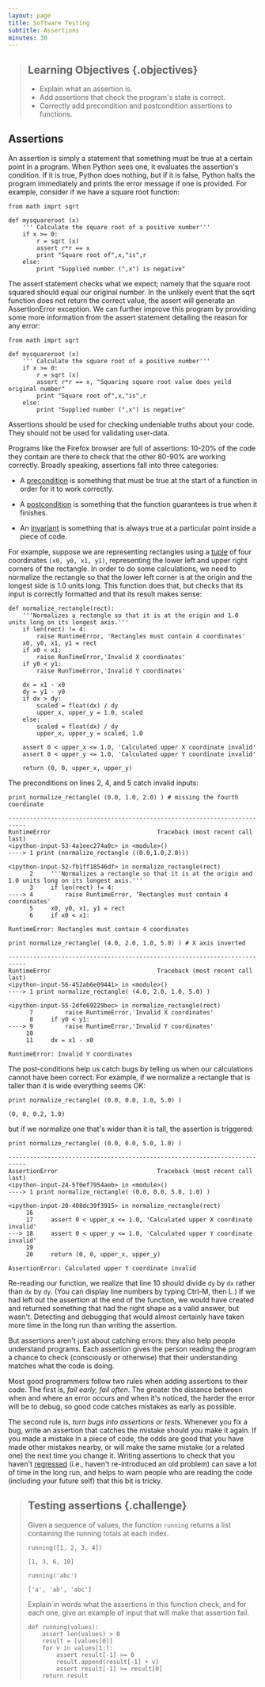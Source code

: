 ```yaml
---
layout: page
title: Software Testing
subtitle: Assertions
minutes: 30
---
```

> ## Learning Objectives {.objectives}
>
> *   Explain what an assertion is.
> *   Add assertions that check the program's state is correct.
> *   Correctly add precondition and postcondition assertions to functions.

## Assertions

An assertion is simply a statement that something must be true at a certain
point in a program.  When Python sees one, it evaluates the assertion's
condition.  If it is true, Python does nothing, but if it is false, Python halts
the program immediately and prints the error message if one is provided.
For example, consider if we have a square root function:

~~~ {.python}
from math imprt sqrt

def mysquareroot (x)
    ''' Calculate the square root of a positive number'''
    if x >= 0:
        r = sqrt (x)
        assert r*r == x
        print "Square root of",x,"is",r
    else:
        print "Supplied number (",x") is negative"

~~~

The assert statement checks what we expect; namely that the square root squared
should equal our original number. In the unlikely event that the sqrt function 
does not return the correct value, the assert will generate an AssertionError
exception. We can further improve this program by providing some more
information from the assert statement detailing the reason for any error:

~~~ {.python}
from math imprt sqrt

def mysquareroot (x)
    ''' Calculate the square root of a positive number'''
    if x >= 0:
        r = sqrt (x)
        assert r*r == x, "Squaring square root value does yeild original number"
        print "Square root of",x,"is",r
    else:
        print "Supplied number (",x") is negative"

~~~
 

Assertions should be used for checking undeniable truths about your code.
They should not be used for validating user-data.

Programs like the Firefox browser are full of assertions:
10-20% of the code they contain
are there to check that the other 80-90% are working correctly.
Broadly speaking,
assertions fall into three categories:

*   A [precondition](reference.html#precondition) is something that must be true at the start of a function in order for it to work correctly.

*   A [postcondition](reference.html#postcondition) is something that the function guarantees is true when it finishes.

*   An [invariant](reference.html#invariant) is something that is always true at a particular point inside a piece of code.

For example,
suppose we are representing rectangles using a [tuple](reference.html#tuple) of four coordinates `(x0, y0, x1, y1)`,
representing the lower left and upper right corners of the rectangle.
In order to do some calculations,
we need to normalize the rectangle so that the lower left corner is at the origin
and the longest side is 1.0 units long.
This function does that,
but checks that its input is correctly formatted and that its result makes sense:

~~~ {.python}
def normalize_rectangle(rect):
    '''Normalizes a rectangle so that it is at the origin and 1.0 units long on its longest axis.'''
    if len(rect) != 4:
        raise RuntimeError, 'Rectangles must contain 4 coordinates'
    x0, y0, x1, y1 = rect
    if x0 < x1:
        raise RunTimeError,'Invalid X coordinates'
    if y0 < y1:
        raise RunTimeError,'Invalid Y coordinates'

    dx = x1 - x0
    dy = y1 - y0
    if dx > dy:
        scaled = float(dx) / dy
        upper_x, upper_y = 1.0, scaled
    else:
        scaled = float(dx) / dy
        upper_x, upper_y = scaled, 1.0

    assert 0 < upper_x <= 1.0, 'Calculated upper X coordinate invalid'
    assert 0 < upper_y <= 1.0, 'Calculated upper Y coordinate invalid'

    return (0, 0, upper_x, upper_y)
~~~

The preconditions on lines 2, 4, and 5 catch invalid inputs:

~~~ {.python}
print normalize_rectangle( (0.0, 1.0, 2.0) ) # missing the fourth coordinate
~~~
~~~ {.error}
---------------------------------------------------------------------------
RuntimeError                              Traceback (most recent call last)
<ipython-input-53-4a1eec274a0c> in <module>()
----> 1 print (normalize_rectangle ((0.0,1.0,2.0)))

<ipython-input-52-fb1ff18546df> in normalize_rectangle(rect)
      2     '''Normalizes a rectangle so that it is at the origin and 1.0 units long on its longest axis.'''
      3     if len(rect) != 4:
----> 4         raise RuntimeError, 'Rectangles must contain 4 coordinates'
      5     x0, y0, x1, y1 = rect
      6     if x0 < x1:

RuntimeError: Rectangles must contain 4 coordinates
~~~

~~~ {.python}
print normalize_rectangle( (4.0, 2.0, 1.0, 5.0) ) # X axis inverted
~~~
~~~ {.error}
---------------------------------------------------------------------------
RuntimeError                              Traceback (most recent call last)
<ipython-input-56-452ab6e09441> in <module>()
----> 1 print normalize_rectangle( (4.0, 2.0, 1.0, 5.0) )

<ipython-input-55-2dfe69229bec> in normalize_rectangle(rect)
      7         raise RuntimeError,'Invalid X coordinates'
      8     if y0 < y1:
----> 9         raise RuntimeError,'Invalid Y coordinates'
     10 
     11     dx = x1 - x0

RuntimeError: Invalid Y coordinates
~~~

The post-conditions help us catch bugs by telling us when our calculations cannot have been correct.
For example,
if we normalize a rectangle that is taller than it is wide everything seems OK:

~~~ {.python}
print normalize_rectangle( (0.0, 0.0, 1.0, 5.0) )
~~~
~~~ {.output}
(0, 0, 0.2, 1.0)
~~~

but if we normalize one that's wider than it is tall,
the assertion is triggered:

~~~ {.python}
print normalize_rectangle( (0.0, 0.0, 5.0, 1.0) )
~~~
~~~ {.error}
---------------------------------------------------------------------------
AssertionError                            Traceback (most recent call last)
<ipython-input-24-5f0ef7954aeb> in <module>()
----> 1 print normalize_rectangle( (0.0, 0.0, 5.0, 1.0) )

<ipython-input-20-408dc39f3915> in normalize_rectangle(rect)
     16
     17     assert 0 < upper_x <= 1.0, 'Calculated upper X coordinate invalid'
---> 18     assert 0 < upper_y <= 1.0, 'Calculated upper Y coordinate invalid'
     19
     20     return (0, 0, upper_x, upper_y)

AssertionError: Calculated upper Y coordinate invalid
~~~

Re-reading our function,
we realize that line 10 should divide `dy` by `dx` rather than `dx` by `dy`.
(You can display line numbers by typing Ctrl-M, then L.)
If we had left out the assertion at the end of the function,
we would have created and returned something that had the right shape as a valid answer,
but wasn't.
Detecting and debugging that would almost certainly have taken more time in the long run
than writing the assertion.

But assertions aren't just about catching errors:
they also help people understand programs.
Each assertion gives the person reading the program
a chance to check (consciously or otherwise)
that their understanding matches what the code is doing.

Most good programmers follow two rules when adding assertions to their code.
The first is, *fail early, fail often*.
The greater the distance between when and where an error occurs and when it's noticed,
the harder the error will be to debug,
so good code catches mistakes as early as possible.

The second rule is, *turn bugs into assertions or tests*.
Whenever you fix a bug, write an assertion that catches the mistake
should you make it again.
If you made a mistake in a piece of code,
the odds are good that you have made other mistakes nearby,
or will make the same mistake (or a related one)
the next time you change it.
Writing assertions to check that you haven't [regressed](reference.html#regression)
(i.e., haven't re-introduced an old problem)
can save a lot of time in the long run,
and helps to warn people who are reading the code
(including your future self)
that this bit is tricky.

> ## Testing assertions {.challenge}
>
> Given a sequence of values, the function `running` returns
> a list containing the running totals at each index.
>
> ~~~{.python}
> running([1, 2, 3, 4])
> ~~~
>
> ~~~{.output}
> [1, 3, 6, 10]
> ~~~
>
> ~~~{.python}
> running('abc')
> ~~~
>
> ~~~{.output}
> ['a', 'ab', 'abc']
> ~~~
>
> Explain in words what the assertions in this function check,
> and for each one,
> give an example of input that will make that assertion fail.
>
> ~~~ {.python}
> def running(values):
>     assert len(values) > 0
>     result = [values[0]]
>     for v in values[1:]:
>         assert result[-1] >= 0
>         result.append(result[-1] + v)
>         assert result[-1] >= result[0]
>     return result
> ~~~

